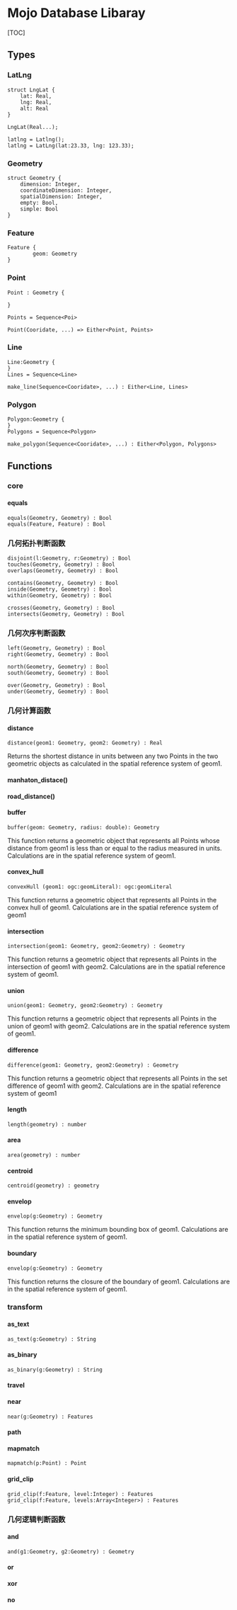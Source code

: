 # Mojo Database Libaray

[TOC]

## Types

### LatLng

```
struct LngLat {
	lat: Real,
	lng: Real,
	alt: Real
}

LngLat(Real...);
```



```
latlng = Latlng();
latlng = LatLng(lat:23.33, lng: 123.33);
```

### Geometry

```
struct Geometry {
	dimension: Integer,
	coordinateDimension: Integer,
	spatialDimension: Integer,
	empty: Bool,
	simple: Bool
}
```
### Feature

```
Feature {
		geom: Geometry
}
```
### Point

```
Point : Geometry {

}

Points = Sequence<Poi>

Point(Cooridate, ...) => Either<Point, Points>

```
### Line
```
Line:Geometry {
}
Lines = Sequence<Line>

make_line(Sequence<Cooridate>, ...) : Either<Line, Lines>
```

### Polygon
```
Polygon:Geometry {
}
Polygons = Sequence<Polygon>

make_polygon(Sequence<Cooridate>, ...) : Either<Polygon, Polygons>
```

## Functions

### core

#### equals

```
equals(Geometry, Geometry) : Bool
equals(Feature, Feature) : Bool
```

### 几何拓扑判断函数
```
disjoint(l:Geometry, r:Geometry) : Bool
touches(Geometry, Geometry) : Bool
overlaps(Geometry, Geometry) : Bool

contains(Geometry, Geometry) : Bool
inside(Geometry, Geometry) : Bool
within(Geometry, Geometry) : Bool

crosses(Geometry, Geometry) : Bool
intersects(Geometry, Geometry) : Bool
```

### 几何次序判断函数

```
left(Geometry, Geometry) : Bool
right(Geometry, Geometry) : Bool

north(Geometry, Geometry) : Bool
south(Geometry, Geometry) : Bool

over(Geometry, Geometry) : Bool
under(Geometry, Geometry) : Bool
```

###

### 几何计算函数

#### distance

```
distance(geom1: Geometry, geom2: Geometry) : Real
```

Returns the shortest distance in units between any two Points in the two geometric
objects as calculated in the spatial reference system of geom1.

#### manhaton_distace()
#### road_distance()

#### buffer
```
buffer(geom: Geometry, radius: double): Geometry
```

This function returns a geometric object that represents all Points whose distance from
geom1 is less than or equal to the radius measured in units. Calculations are in the
spatial reference system of geom1.

#### convex_hull
```
convexHull (geom1: ogc:geomLiteral): ogc:geomLiteral
```

This function returns a geometric object that represents all Points in the convex hull of
geom1. Calculations are in the spatial reference system of geom1

#### intersection
```
intersection(geom1: Geometry, geom2:Geometry) : Geometry
```
This function returns a geometric object that represents all Points in the intersection of
geom1 with geom2. Calculations are in the spatial reference system of geom1.

#### union
```
union(geom1: Geometry, geom2:Geometry) : Geometry
```
This function returns a geometric object that represents all Points in the union of geom1
with geom2. Calculations are in the spatial reference system of geom1.

#### difference
```
difference(geom1: Geometry, geom2:Geometry) : Geometry
```
This function returns a geometric object that represents all Points in the set difference of
geom1 with geom2. Calculations are in the spatial reference system of geom1

#### length
```
length(geometry) : number
```
#### area
```
area(geometry) : number
```
#### centroid
```
centroid(geometry) : geometry
```

#### envelop
```
envelop(g:Geometry) : Geometry
```

This function returns the minimum bounding box of geom1. Calculations are in the
spatial reference system of geom1.

#### boundary
```
envelop(g:Geometry) : Geometry
```
This function returns the closure of the boundary of geom1. Calculations are in the spatial
reference system of geom1.

### transform

#### as_text
```
as_text(g:Geometry) : String
```

#### as_binary
```
as_binary(g:Geometry) : String
```

#### travel

#### near
```
near(g:Geometry) : Features
```

#### path


#### mapmatch
```
mapmatch(p:Point) : Point
```

#### grid_clip
```
grid_clip(f:Feature, level:Integer) : Features
grid_clip(f:Feature, levels:Array<Integer>) : Features
```

### 几何逻辑判断函数
#### and
```
and(g1:Geometry, g2:Geometry) : Geometry
```

#### or

#### xor

#### no
